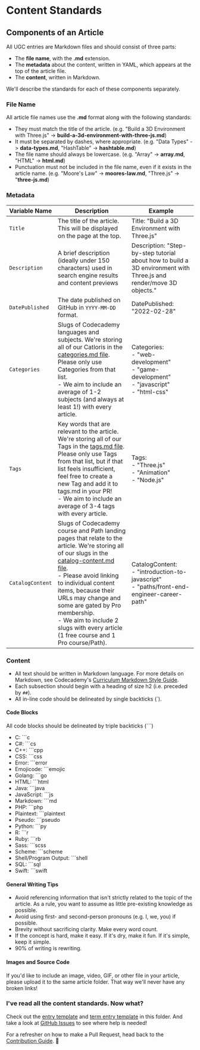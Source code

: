 # Content Standards

## Components of an Article

All UGC entries are Markdown files and should consist of three parts:

- The **file name**, with the **.md** extension.
- The **metadata** about the content, written in YAML, which appears at the top of the article file.
- The **content**, written in Markdown.

We'll describe the standards for each of these components separately.

### File Name

All article file names use the **.md** format along with the following standards:

- They must match the title of the article. (e.g. "Build a 3D Environment with Three.js" -> **build-a-3d-environment-with-three-js.md**)
- It must be separated by dashes, where appropriate. (e.g. "Data Types" -> **data-types.md**, "HashTable" -> **hashtable.md**)
- The file name should always be lowercase. (e.g. "Array" -> **array.md**, "HTML" -> **html.md**)
- Punctuation must not be included in the file name, even if it exists in the article name. (e.g. "Moore's Law" -> **moores-law.md**, "Three.js" -> "**three-js.md**)


### Metadata

| Variable Name    | Description                                                                                                                                                                                                                                                                                                                                                                                                                                         | Example                                                                                             |
| ---------------- | --------------------------------------------------------------------------------------------------------------------------------------------------------------------------------------------------------------------------------------------------------------------------------------------------------------------------------------------------------------------------------------------------------------------------------------------------- | --------------------------------------------------------------------------------------------------- |
| `Title`          | The title of the article. This will be displayed on the page at the top.                                                                                                                                                                                                                                                                                                                                                                              | Title: "Build a 3D Environment with Three.js"                                                                                        |
| `Description`    | A brief description (ideally under 150 characters) used in search engine results and content previews                                                                                                                                                                                                                                                                                                                                               | Description: "Step-by-step tutorial about how to build a 3D environment with Three.js and render/move 3D objects."                                                          |
| `DatePublished` | The date published on GitHub in `YYYY-MM-DD` format. | DatePublished: "2022-02-28" |
| `Categories`       | Slugs of Codecademy languages and subjects. We're storing all of our Catloris in the [categories.md file](https://github.com/Codecademy/ugc/blob/main/documentation/categories.md). Please only use Categories from that list.<br /> - We aim to include an average of 1-2 subjects (and always at least 1!) with every article.                                                                                                             | Categories:<br /> - "web-development"<br /> - "game-development"<br /> - "javascript"<br /> - "html-css"                                    |
| `Tags`           | Key words that are relevant to the article. We're storing all of our Tags in the [tags.md file](https://github.com/Codecademy/ugc/blob/main/documentation/tags.md). Please only use Tags from that list, but if that list feels insufficient, feel free to create a new Tag and add it to tags.md in your PR!<br /> - We aim to include an average of 3-4 tags with every article.                                                                     | Tags:<br /> - "Three.js"<br /> - "Animation"<br /> - "Node.js"<br />                                         |
| `CatalogContent` | Slugs of Codecademy course and Path landing pages that relate to the article. We're storing all of our slugs in the [catalog-content.md file](https://github.com/Codecademy/ugc/blob/main/documentation/catalog-content.md).<br /> - Please avoid linking to individual content items, because their URLs may change and some are gated by Pro membership.<br /> - We aim to include 2 slugs with every article (1 free course and 1 Pro course/Path). | CatalogContent:<br /> - "introduction-to-javascript"<br /> - "paths/front-end-engineer-career-path" |


### Content

- All text should be written in Markdown language. For more details on Markdown, see Codecademy's [Curriculum Markdown Style Guide](http://curriculum-documentation.codecademy.com/content-guidelines/markdown-style-guide/).
- Each subsection should begin with a heading of size h2 (i.e. preceded by `##`).
- All in-line code should be delineated by single backticks (`).

#### Code Blocks

All code blocks should be delineated by triple backticks (```)

- C: ```c
- C#: ```cs
- C++: ```cpp
- CSS: ```css
- Error: ```error
- Emojicode: ```emojic
- Golang: ```go
- HTML: ```html
- Java: ```java
- JavaScript: ```js
- Markdown: ```md
- PHP: ```php
- Plaintext: ```plaintext
- Pseudo: ```pseudo
- Python: ```py
- R: ```r
- Ruby: ```rb
- Sass: ```scss
- Scheme: ```scheme
- Shell/Program Output: ```shell
- SQL: ```sql
- Swift: ```swift

#### General Writing Tips

- Avoid referencing information that isn't strictly related to the topic of the article. As a rule, you want to assume as little pre-existing knowledge as possible.
- Avoid using first- and second-person pronouns (e.g. I, we, you) if possible.
- Brevity without sacrificing clarity. Make every word count.
- If the concept is hard, make it easy. If it's dry, make it fun. If it's simple, keep it simple.
- 90% of writing is rewriting.

#### Images and Source Code

If you'd like to include an image, video, GIF, or other file in your article, please upload it to the same article folder. That way we'll never have any broken links!

### I've read all the content standards. Now what?

Check out the [entry template](https://github.com/Codecademy/docs/blob/main/documentation/entry-template.md) and [term entry template](https://github.com/Codecademy/docs/blob/main/documentation/term-entry-template.md) in this folder. And take a look at [GitHub Issues](https://github.com/Codecademy/docs/issues) to see where help is needed!

For a refresher on how to make a Pull Request, head back to the [Contribution Guide](https://github.com/Codecademy/docs/blob/main/.github/CONTRIBUTING.md). 🎒
